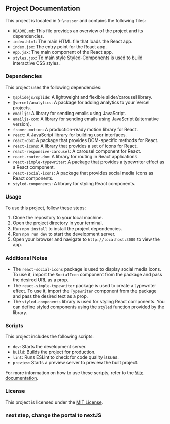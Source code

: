 ## Project Documentation

This project is located in `D:\nasser` and contains the following files:

- `README.md`: This file provides an overview of the project and its dependencies.
- `index.html`: The main HTML file that loads the React app.
- `index.jsx`: The entry point for the React app.
- `App.jsx`: The main component of the React app.
- `styles.jsx`: To main style Styled-Components is used to build interactive CSS styles.

### Dependencies

This project uses the following dependencies:

- `@splidejs/splide`: A lightweight and flexible slider/carousel library.
- `@vercel/analytics`: A package for adding analytics to your Vercel projects.
- `emailjs`: A library for sending emails using JavaScript.
- `emailjs-com`: A library for sending emails using JavaScript (alternative version).
- `framer-motion`: A production-ready motion library for React.
- `react`: A JavaScript library for building user interfaces.
- `react-dom`: A package that provides DOM-specific methods for React.
- `react-icons`: A library that provides a set of icons for React.
- `react-responsive-carousel`: A carousel component for React.
- `react-router-dom`: A library for routing in React applications.
- `react-simple-typewriter`: A package that provides a typewriter effect as a React component.
- `react-social-icons`: A package that provides social media icons as React components.
- `styled-components`: A library for styling React components.

### Usage

To use this project, follow these steps:

1. Clone the repository to your local machine.
2. Open the project directory in your terminal.
3. Run `npm install` to install the project dependencies.
4. Run `npm run dev` to start the development server.
5. Open your browser and navigate to `http://localhost:3000` to view the app.

### Additional Notes

- The `react-social-icons` package is used to display social media icons. To use it, import the `SocialIcon` component from the package and pass the desired URL as a prop.
- The `react-simple-typewriter` package is used to create a typewriter effect. To use it, import the `Typewriter` component from the package and pass the desired text as a prop.
- The `styled-components` library is used for styling React components. You can define styled components using the `styled` function provided by the library.

### Scripts

This project includes the following scripts:

- `dev`: Starts the development server.
- `build`: Builds the project for production.
- `lint`: Runs ESLint to check for code quality issues.
- `preview`: Starts a preview server to preview the built project.

For more information on how to use these scripts, refer to the [Vite documentation](https://vitejs.dev/).

### License

This project is licensed under the [MIT License](LICENSE).


### next step, change the portal to nextJS
